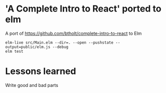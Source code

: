 # 'A Complete Intro to React' ported to elm

A port of https://github.com/btholt/complete-intro-to-react to Elm

```
elm-live src/Main.elm --dir=. --open --pushstate --output=public/elm.js --debug
elm test
```

# Lessons learned

Write good and bad parts
